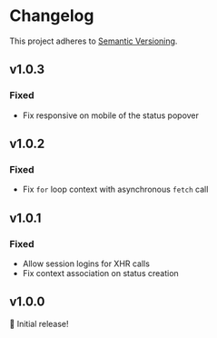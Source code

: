 # Changelog

This project adheres to [Semantic Versioning](https://semver.org/spec/v2.0.0.html).

## v1.0.3

### Fixed

* Fix responsive on mobile of the status popover

## v1.0.2

### Fixed

* Fix `for` loop context with asynchronous `fetch` call

## v1.0.1

### Fixed

* Allow session logins for XHR calls
* Fix context association on status creation

## v1.0.0

🎉 Initial release!